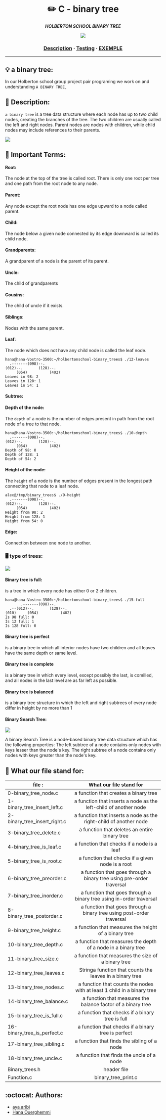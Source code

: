 <h1 align="center">
	✏️ C - binary tree
</h1>
<p align="center">
	<b><i>HOLBERTON SCHOOL BINARY TREE</i></b><br>
</p>
<p align="center">
	<img ="binary tree" src="binary_tree.jpeg"/>

</p>
<h3 align="center">
	<a href="#Description">Description</a>
	<span> · </span>
	<a href="#Compilation-and-testing">Testing</a>
	<span> · </span>
	<a href="#EXEMPLE">EXEMPLE</a>

</h3>

---

## 💡 a binary tree:
In our Holberton school group project pair programing we work on and understanding `A BINARY TREE`,

## 📝 Description: 

`a binary tree`  is a tree data structure where each node has up to two child nodes, creating the branches of the tree. The two children are usually called the left and right nodes. Parent nodes are nodes with children, while child nodes may include references to their parents.
<p algin="center">
	<img ="binary tree" src="Subtree.png"/>
</p>


## 📝 Important Terms:
 
#### Root:
The node at the top of the tree is called root. There is only one root per tree and one path from the root node to any node.
#### Parent:
Any node except the root node has one edge upward to a node called parent.
#### Child: 
The node below a given node connected by its edge downward is called its child node.
#### Grandparents:  
A grandparent of a node is the parent of its parent.
#### Uncle:
 The child of grandparents
#### Cousins:
The child of uncle if it exists.

#### Siblings:
Nodes with the same parent.

#### Leaf:
The node which does not have any child node is called the leaf node.
```
hana@hana-Vostro-3500:~/holbertonschool-binary_trees$ ./12-leaves 
  .-------(098)--.
(012)--.       (128)--.
     (054)          (402)
Leaves in 98: 2
Leaves in 128: 1
Leaves in 54: 1
```

#### Subtree:

#### Depth of the node:
The `depth` of a node is the number of edges present in path from the root node of a tree to that node.
```
hana@hana-Vostro-3500:~/holbertonschool-binary_trees$ ./10-depth 
  .-------(098)--.
(012)--.       (128)--.
     (054)          (402)
Depth of 98: 0
Depth of 128: 1
Depth of 54: 2
```
#### Height of the node:
The `height` of a node is the number of edges present in the longest path connecting that node to a leaf node.

```
alex@/tmp/binary_trees$ ./9-height 
  .-------(098)--.
(012)--.       (128)--.
     (054)          (402)
Height from 98: 2
Height from 128: 1
Height from 54: 0
```
 
#### Edge: 
Connection between one node to another.


### 🖥 type of trees:
 <p algin="center">
	<img ="binary tree " src="treeType.png"/>
</p>

#### Binary tree is full:
is a tree in which every node has either 0 or 2 children.

```
hana@hana-Vostro-3500:~/holbertonschool-binary_trees$ ./15-full 
       .-------(098)--.
  .--(012)--.       (128)--.
(010)     (054)          (402)
Is 98 full: 0
Is 12 full: 1
Is 128 full: 0

```


#### Binary tree is perfect 
is a binary tree in which all interior nodes have two children and all leaves have the same depth or same level.
#### Binary tree is complete 
is a binary tree in which every level, except possibly the last, is comilled, and all nodes in the last level are as far left as possible.
#### Binary tree is balanced 
is a binary tree structure in which the left and right subtrees of every node differ in height by no more than 1


#### Binary Search Tree: 
<p algin="center">
	<img ="binary tree search" src="search.jpg"/>
</p>

A binary Search Tree is a node-based binary tree data structure which has the following properties: The left subtree of a node contains only nodes with keys lesser than the node's key. The right subtree of a node contains only nodes with keys greater than the node's key.

## 📂  What our file stand for:

| file                       :|  What our file stand for		        	    |
|---------------------------- |:---------------------------------------------:  |
|0-binary_tree_node.c         |a function that creates a binary tree            |
|1-binary_tree_insert_left.c  |a function that inserts a node as the left-child of another node	   |		                                                                             
|2-binary_tree_insert_right.c | a function that inserts a node as the right-child of another node  |	                                        
|3-binary_tree_delete.c		  |	a function that deletes an entire binary tree		               |
|4-binary_tree_is_leaf.c	  | a function that checks if a node is a leaf	                       |                    
|5-binary_tree_is_root.c	  |a function that checks if a given node is a root				       |
|6-binary_tree_preorder.c	  |a function that goes through a binary tree using pre-order traversal|
|7-binary_tree_inorder.c	  |a function that goes through a binary tree using in-order traversal  |
|8-binary_tree_postorder.c	  |a function that goes through a binary tree using post-order traversal|	
|9-binary_tree_height.c		  |a function that measures the height of a binary tree|
|10-binary_tree_depth.c		  |a function that measures the depth of a node in a binary tree		  |	
|11-binary_tree_size.c		  |a function that measures the size of a binary tree					  |	
|12-binary_tree_leaves.c 	  |Stringa function that counts the leaves in a binary tree				  |
|13-binary_tree_nodes.c		  |a function that counts the nodes with at least 1 child in a binary tree|			
|14-binary_tree_balance.c	  |a function that measures the balance factor of a binary tree			  |				
|15-binary_tree_is_full.c	  |a function that checks if a binary tree is full                   	  |	    
|16-binary_tree_is_perfect.c  |a function that checks if a binary tree is perfect					  | 
|17-binary_tree_sibling.c     |a function that finds the sibling of a node			                  |		
|18-binary_tree_uncle.c       |a function that finds the uncle of a node		                      |    		
|Binary_trees.h		          |header file                                                            |				
|Function.c		              |binary_tree_print.c 			                                          |     		
 
## :octocat: Authors:
* [aya aribi](https://github.com/ayaaribi123)
* [Hana Ouerghemmi](https://github.com/HanaOuerghemmi)
 
